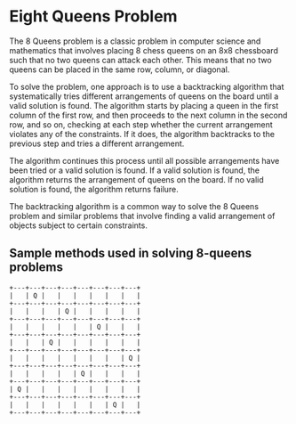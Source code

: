 # Eight Queens Problem  
The 8 Queens problem is a classic problem in computer science and mathematics that involves placing 8 chess queens on an 8x8 chessboard such that no two queens can attack each other. This means that no two queens can be placed in the same row, column, or diagonal.  

To solve the problem, one approach is to use a backtracking algorithm that systematically tries different arrangements of queens on the board until a valid solution is found. The algorithm starts by placing a queen in the first column of the first row, and then proceeds to the next column in the second row, and so on, checking at each step whether the current arrangement violates any of the constraints. If it does, the algorithm backtracks to the previous step and tries a different arrangement.  

The algorithm continues this process until all possible arrangements have been tried or a valid solution is found. If a valid solution is found, the algorithm returns the arrangement of queens on the board. If no valid solution is found, the algorithm returns failure.  

The backtracking algorithm is a common way to solve the 8 Queens problem and similar problems that involve finding a valid arrangement of objects subject to certain constraints.  

## Sample methods used in solving 8-queens problems  
```
+---+---+---+---+---+---+---+---+
|   | Q |   |   |   |   |   |   |
+---+---+---+---+---+---+---+---+
|   |   |   | Q |   |   |   |   |
+---+---+---+---+---+---+---+---+
|   |   |   |   |   | Q |   |   |
+---+---+---+---+---+---+---+---+
|   |   | Q |   |   |   |   |   |
+---+---+---+---+---+---+---+---+
|   |   |   |   |   |   |   | Q |
+---+---+---+---+---+---+---+---+
|   |   |   |   | Q |   |   |   |
+---+---+---+---+---+---+---+---+
| Q |   |   |   |   |   |   |   |
+---+---+---+---+---+---+---+---+
|   |   |   |   |   |   | Q |   |
+---+---+---+---+---+---+---+---+

```
